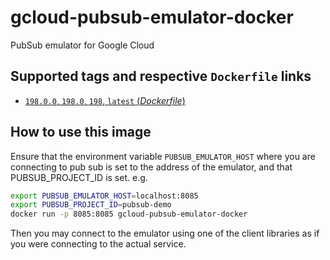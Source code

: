# gcloud-pubsub-emulator-docker
PubSub emulator for Google Cloud

## Supported tags and respective `Dockerfile` links

-	[`198.0.0`, `198.0`, `198`, `latest` (*Dockerfile*)](https://github.com/SweetIQ/gcloud-pubsub-emulator-docker/blob/master/Dockerfile)

## How to use this image
Ensure that the environment variable `PUBSUB_EMULATOR_HOST` where you are connecting to pub sub is set to the address of the emulator, and that PUBSUB_PROJECT_ID is set.
e.g.
```bash
export PUBSUB_EMULATOR_HOST=localhost:8085
export PUBSUB_PROJECT_ID=pubsub-demo
docker run -p 8085:8085 gcloud-pubsub-emulator-docker
```

Then you may connect to the emulator using one of the client libraries as if you were connecting to the actual service.
